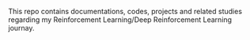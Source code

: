 This repo contains documentations, codes, projects and related studies regarding my Reinforcement Learning/Deep Reinforcement Learning journay.

